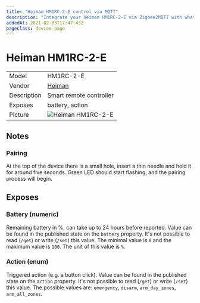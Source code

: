 ```yaml
---
title: "Heiman HM1RC-2-E control via MQTT"
description: "Integrate your Heiman HM1RC-2-E via Zigbee2MQTT with whatever smart home infrastructure you are using without the vendor's bridge or gateway."
addedAt: 2021-02-03T17:47:43Z
pageClass: device-page
---
```


<!-- !!!! -->
<!-- ATTENTION: This file is auto-generated through docgen! -->
<!-- You can only edit the "Notes"-Section between the two comment lines "Notes BEGIN" and "Notes END". -->
<!-- Do not use h1 or h2 heading within "## Notes"-Section. -->
<!-- !!!! -->

# Heiman HM1RC-2-E

|     |     |
|-----|-----|
| Model | HM1RC-2-E  |
| Vendor  | [Heiman](/supported-devices/#v=Heiman)  |
| Description | Smart remote controller |
| Exposes | battery, action |
| Picture | ![Heiman HM1RC-2-E](https://www.zigbee2mqtt.io/images/devices/HM1RC-2-E.png) |


<!-- Notes BEGIN: You can edit here. Add "## Notes" headline if not already present. -->
## Notes

### Pairing
At the top of the device there is a small hole, insert a thin needle and hold it for around five seconds.
Green LED should start flashing, and the pairing process will begin.
<!-- Notes END: Do not edit below this line -->




## Exposes

### Battery (numeric)
Remaining battery in %, can take up to 24 hours before reported.
Value can be found in the published state on the `battery` property.
It's not possible to read (`/get`) or write (`/set`) this value.
The minimal value is `0` and the maximum value is `100`.
The unit of this value is `%`.

### Action (enum)
Triggered action (e.g. a button click).
Value can be found in the published state on the `action` property.
It's not possible to read (`/get`) or write (`/set`) this value.
The possible values are: `emergency`, `disarm`, `arm_day_zones`, `arm_all_zones`.

